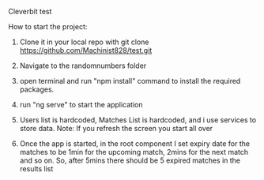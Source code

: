 
Cleverbit test


How to start the project:

1. Clone it in your local repo with git clone https://github.com/Machinist828/test.git

2. Navigate to the randomnumbers folder

3. open terminal and run "npm install" command to install the required packages.

4. run "ng serve" to start the application

5. Users list is hardcoded, Matches List is hardcoded, and i use services to store data. Note: If you refresh the screen you start all over

6. Once the app is started, in the root component I set expiry date for the matches to be 1min for the upcoming match, 2mins for the next match and so on. So, after 5mins there should be 5 expired matches in the results list
